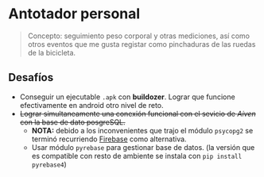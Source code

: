 # Antotador personal

> Concepto: seguimiento peso corporal y otras mediciones,
> así como otros eventos que me gusta registar como pinchaduras
> de las ruedas de la bicicleta.

## Desafíos
- Conseguir un ejecutable `.apk` con **buildozer**. Lograr que funcione efectivamente en android otro nivel de reto.
- ~~Lograr simultaneamente una conexión funcional con el sevicio de *Aiven* con la base de dato posgreSQL.~~ 
    - **NOTA:** debido a los inconvenientes que trajo el módulo `psycopg2` se terminó recurriendo [Firebase](https://firebase.google.com/) como alternativa.
    - Usar módulo `pyrebase` para gestionar base de datos. (la versión que es compatible con resto de ambiente se instala con `pip install pyrebase4`)

### 



